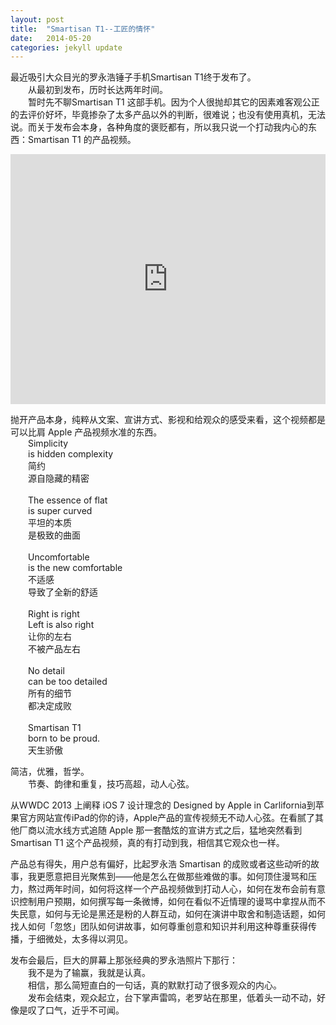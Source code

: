 ```yaml
---
layout: post
title:  "Smartisan T1--工匠的情怀"
date:   2014-05-20
categories: jekyll update
---
```

最近吸引大众目光的罗永浩锤子手机Smartisan T1终于发布了。     
&emsp;&emsp;从最初到发布，历时长达两年时间。      
&emsp;&emsp;暂时先不聊Smartisan T1 这部手机。因为个人很抛却其它的因素难客观公正的去评价好坏，毕竟掺杂了太多产品以外的判断，很难说；也没有使用真机，无法说。而关于发布会本身，各种角度的褒贬都有，所以我只说一个打动我内心的东西：Smartisan T1 的产品视频。

<iframe height=400 width=100% src="http://player.youku.com/embed/XNzE0NjA3NDA4" frameborder=0 allowfullscreen></iframe>

抛开产品本身，纯粹从文案、宣讲方式、影视和给观众的感受来看，这个视频都是可以比肩 Apple 产品视频水准的东西。     
&emsp;&emsp;Simplicity    
&emsp;&emsp;is hidden complexity     
&emsp;&emsp;简约     
&emsp;&emsp;源自隐藏的精密<br/>     
&emsp;&emsp;The essence of flat     
&emsp;&emsp;is super curved     
&emsp;&emsp;平坦的本质    
&emsp;&emsp;是极致的曲面<br/>     
&emsp;&emsp;Uncomfortable     
&emsp;&emsp;is the new comfortable     
&emsp;&emsp;不适感     
&emsp;&emsp;导致了全新的舒适<br/>     
&emsp;&emsp;Right is right      
&emsp;&emsp;Left is also right     
&emsp;&emsp;让你的左右    
&emsp;&emsp;不被产品左右<br/>     
&emsp;&emsp;No detail     
&emsp;&emsp;can be too detailed     
&emsp;&emsp;所有的细节     
&emsp;&emsp;都决定成败<br/>      
&emsp;&emsp;Smartisan T1     
&emsp;&emsp;born to be proud.     
&emsp;&emsp;天生骄傲

简洁，优雅，哲学。     
&emsp;&emsp;节奏、韵律和重复，技巧高超，动人心弦。

从WWDC 2013 上阐释 iOS 7 设计理念的 Designed by Apple in Carlifornia到苹果官方网站宣传iPad的你的诗，Apple产品的宣传视频无不动人心弦。在看腻了其他厂商以流水线方式追随 Apple 那一套酷炫的宣讲方式之后，猛地突然看到 Smartisan T1 这个产品视频，真的有打动到我，相信其它观众也一样。

产品总有得失，用户总有偏好，比起罗永浩 Smartisan 的成败或者这些动听的故事，我更愿意把目光聚焦到——他是怎么在做那些难做的事。如何顶住漫骂和压力，熬过两年时间，如何将这样一个产品视频做到打动人心，如何在发布会前有意识控制用户预期，如何撰写每一条微博，如何在看似不近情理的谩骂中拿捏从而不失民意，如何与无论是黑还是粉的人群互动，如何在演讲中取舍和制造话题，如何找人如何「忽悠」团队如何讲故事，如何尊重创意和知识并利用这种尊重获得传播，于细微处，太多得以洞见。

发布会最后，巨大的屏幕上那张经典的罗永浩照片下那行：     
&emsp;&emsp;我不是为了输赢，我就是认真。      
&emsp;&emsp;相信，那么简短直白的一句话，真的默默打动了很多观众的内心。      
&emsp;&emsp;发布会结束，观众起立，台下掌声雷鸣，老罗站在那里，低着头一动不动，好像是叹了口气，近乎不可闻。
  
